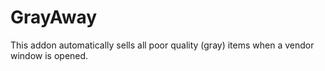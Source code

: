 # GrayAway

This addon automatically sells all poor quality (gray) items when a vendor window is opened.
